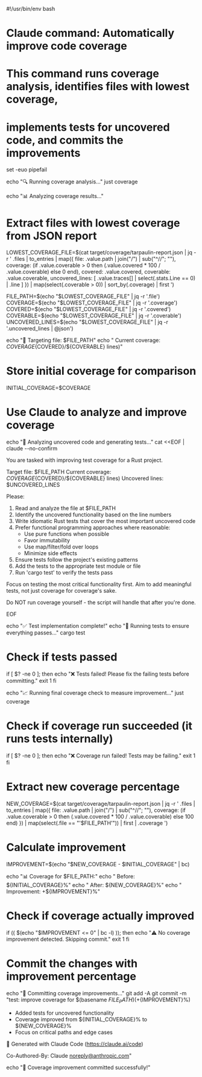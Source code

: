 #!/usr/bin/env bash
# Claude command: Automatically improve code coverage
# This command runs coverage analysis, identifies files with lowest coverage,
# implements tests for uncovered code, and commits the improvements

set -euo pipefail

echo "🔍 Running coverage analysis..."
just coverage

echo "📊 Analyzing coverage results..."
# Extract files with lowest coverage from JSON report
LOWEST_COVERAGE_FILE=$(cat target/coverage/tarpaulin-report.json | jq -r '
  .files 
  | to_entries 
  | map({
      file: .value.path | join("/") | sub("^//"; ""),
      coverage: (if .value.coverable > 0 then (.value.covered * 100 / .value.coverable) else 0 end),
      covered: .value.covered,
      coverable: .value.coverable,
      uncovered_lines: [
        .value.traces[] 
        | select(.stats.Line == 0) 
        | .line
      ]
    })
  | map(select(.coverable > 0))
  | sort_by(.coverage)
  | first
')

FILE_PATH=$(echo "$LOWEST_COVERAGE_FILE" | jq -r '.file')
COVERAGE=$(echo "$LOWEST_COVERAGE_FILE" | jq -r '.coverage')
COVERED=$(echo "$LOWEST_COVERAGE_FILE" | jq -r '.covered')
COVERABLE=$(echo "$LOWEST_COVERAGE_FILE" | jq -r '.coverable')
UNCOVERED_LINES=$(echo "$LOWEST_COVERAGE_FILE" | jq -r '.uncovered_lines | @json')

echo "📁 Targeting file: $FILE_PATH"
echo "   Current coverage: ${COVERAGE}% (${COVERED}/${COVERABLE} lines)"

# Store initial coverage for comparison
INITIAL_COVERAGE=$COVERAGE

# Use Claude to analyze and improve coverage
echo "🤖 Analyzing uncovered code and generating tests..."
cat <<EOF | claude --no-confirm

You are tasked with improving test coverage for a Rust project. 

Target file: $FILE_PATH
Current coverage: ${COVERAGE}% (${COVERED}/${COVERABLE} lines)
Uncovered lines: $UNCOVERED_LINES

Please:
1. Read and analyze the file at $FILE_PATH
2. Identify the uncovered functionality based on the line numbers
3. Write idiomatic Rust tests that cover the most important uncovered code
4. Prefer functional programming approaches where reasonable:
   - Use pure functions when possible
   - Favor immutability
   - Use map/filter/fold over loops
   - Minimize side effects
5. Ensure tests follow the project's existing patterns
6. Add the tests to the appropriate test module or file
7. Run 'cargo test' to verify the tests pass

Focus on testing the most critical functionality first. Aim to add meaningful tests, not just coverage for coverage's sake.

Do NOT run coverage yourself - the script will handle that after you're done.

EOF

echo "✅ Test implementation complete!"
echo "🧪 Running tests to ensure everything passes..."
cargo test

# Check if tests passed
if [ $? -ne 0 ]; then
    echo "❌ Tests failed! Please fix the failing tests before committing."
    exit 1
fi

echo "📈 Running final coverage check to measure improvement..."
just coverage

# Check if coverage run succeeded (it runs tests internally)
if [ $? -ne 0 ]; then
    echo "❌ Coverage run failed! Tests may be failing."
    exit 1
fi

# Extract new coverage percentage
NEW_COVERAGE=$(cat target/coverage/tarpaulin-report.json | jq -r '
  .files 
  | to_entries 
  | map({
      file: .value.path | join("/") | sub("^//"; ""),
      coverage: (if .value.coverable > 0 then (.value.covered * 100 / .value.coverable) else 100 end)
    })
  | map(select(.file == "'$FILE_PATH'"))
  | first
  | .coverage
')

# Calculate improvement
IMPROVEMENT=$(echo "$NEW_COVERAGE - $INITIAL_COVERAGE" | bc)

echo "📊 Coverage for $FILE_PATH:"
echo "   Before: ${INITIAL_COVERAGE}%"
echo "   After:  ${NEW_COVERAGE}%"
echo "   Improvement: +${IMPROVEMENT}%"

# Check if coverage actually improved
if (( $(echo "$IMPROVEMENT <= 0" | bc -l) )); then
    echo "⚠️  No coverage improvement detected. Skipping commit."
    exit 1
fi

# Commit the changes with improvement percentage
echo "💾 Committing coverage improvements..."
git add -A
git commit -m "test: improve coverage for $(basename $FILE_PATH) (+${IMPROVEMENT}%)

- Added tests for uncovered functionality
- Coverage improved from ${INITIAL_COVERAGE}% to ${NEW_COVERAGE}%
- Focus on critical paths and edge cases

🤖 Generated with Claude Code (https://claude.ai/code)

Co-Authored-By: Claude <noreply@anthropic.com>"

echo "🎉 Coverage improvement committed successfully!"